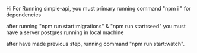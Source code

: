 
Hi For Running simple-api, you must primary running command "npm i " for dependencies 

after running "npm run start:migrations" & "npm run start:seed" you must have a server postgres running in local machine 

after have made previous step, running command "npm run start:watch".
